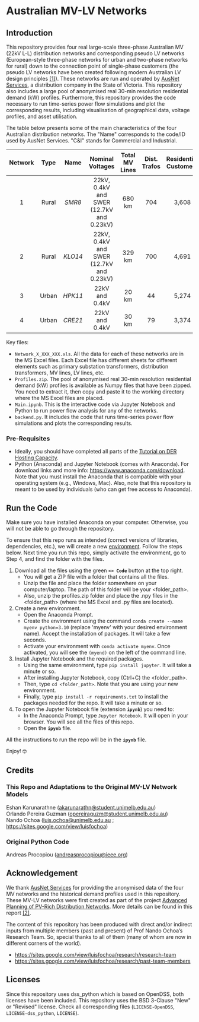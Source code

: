 # Australian MV-LV Networks

## Introduction

This repository provides four real large-scale three-phase Australian MV (22kV L-L) distribution networks and corresponding pseudo LV networks (European-style three-phase networks for urban and two-phase networks for rural) down to the connection point of single-phase customers (the pseudo LV networks have been created following modern Australian LV design principles [[1]](https://www.researchgate.net/publication/344346531_On_the_role_of_integrated_MV-LV_network_modelling_in_DER_studies)). These networks are run and operated by [AusNet Services](https://www.ausnetservices.com.au/), a distribution company in the State of Victoria. This repository also includes a large pool of anonymised real 30-min resolution residential demand (kW) profiles. Furthermore, this repository provides the code necessary to run time-series power flow simulations and plot the corresponding results, including visualisation of geographical data, voltage profiles, and asset utilisation.

The table below presents some of the main characteristics of the four Australian distribution networks. The "Name" corresponds to the code/ID used by AusNet Services. "C&I" stands for Commercial and Industrial. 

| Network | Type | Name | Nominal Voltages | Total MV Lines | Dist. Trafos | Residential Customers | C&I Customers |
| :---: | :---: | :---: | :---: | :---: | :---: | :---: | :---: |
| 1 | Rural | _SMR8_ | 22kV, 0.4kV and SWER (12.7kV and 0.23kV) | 680 km | 704 | 3,608 | 61 |
| 2 | Rural | _KLO14_ | 22kV, 0.4kV and SWER (12.7kV and 0.23kV) | 329 km | 700 | 4,691 | 24 |
| 3 | Urban | _HPK11_ | 22kV and 0.4kV | 20 km | 44 | 5,274 | 1 |
| 4 | Urban | _CRE21_ | 22kV and 0.4kV | 30 km | 79 | 3,374 | 9 |

Key files:
- `Network_X_XXX_XXX.xls`. All the data for each of these networks are in the MS Excel files. Each Excel file has different sheets for different elements such as primary substation transformers, distribution transformers, MV lines, LV lines, etc.
- `Profiles.zip`. The pool of anonymised real 30-min resolution residential demand (kW) profiles is available as Numpy files that have been zipped. You need to extract it, then copy and paste it to the working directory where the MS Excel files are placed.
- `Main.ipynb`. This is the interactive code via Jupyter Notebook and Python to run power flow analysis for any of the networks.
- `backend.py`. It includes the code that runs time-series power flow simulations and plots the corresponding results.

### Pre-Requisites
- Ideally, you should have completed all parts of the [Tutorial on DER Hosting Capacity](https://github.com/Team-Nando#1-tutorial-on-der-hosting-capacity).
- Python (Anaconda) and Jupyter Notebook (comes with Anaconda). For download links and more info: https://www.anaconda.com/download. Note that you must install the Anaconda that is compatible with your operating system (e.g., Windows, Mac). Also, note that this repository is meant to be used by individuals (who can get free access to Anaconda).

## Run the Code
Make sure you have installed Anaconda on your computer. Otherwise, you will not be able to go through the repository.

To ensure that this repo runs as intended (correct versions of libraries, dependencies, etc.), we will create a new [environment](https://conda.io/projects/conda/en/latest/user-guide/tasks/manage-environments.html). Follow the steps below. Next time you run this repo, simply activate the environment, go to Step 4, and find the folder with the files.

1. Download all the files using the green **`<> Code`** button at the top right.
   - You will get a ZIP file with a folder that contains all the files.
   - Unzip the file and place the folder somewhere on your computer/laptop. The path of this folder will be your <folder_path>.
   - Also, unzip the profiles.zip folder and place the .npy files in the <folder_path> (where the MS Excel and .py files are located).
2. Create a new environment.
   - Open the Anaconda Prompt. 
   - Create the environment using the command `conda create --name myenv python=3.10` (replace 'myenv' with your desired environment name). Accept the installation of packages. It will take a few seconds.
   - Activate your environment with `conda activate myenv`. Once activated, you will see the `(myend)` on the left of the command line.
3. Install Jupyter Notebook and the required packages.
   - Using the same environment, type `pip install jupyter`. It will take a minute or so. 
   - After installing Jupyter Notebook, copy (Ctrl+C) the <folder_path>.
   - Then, type `cd <folder_path>`. Note that you are using your new environment.
   - Finally, type `pip install -r requirements.txt` to install the packages needed for the repo. It will take a minute or so.
4. To open the Jupyter Notebook file (extension **`ipynb`**) you need to:
   - In the Anaconda Prompt, type `Jupyter Notebook`. It will open in your browser. You will see all the files of this repo.
   - Open the **`ipynb`** file.

All the instructions to run the repo will be in the **`ipynb`** file.

Enjoy! 🤓

## Credits
### This Repo and Adaptations to the Original MV-LV Network Models
Eshan Karunarathne (akarunarathn@student.unimelb.edu.au)  
Orlando Pereira Guzman (opereiraguzm@student.unimelb.edu.au)  
Nando Ochoa (luis.ochoa@unimelb.edu.au ; https://sites.google.com/view/luisfochoa)

### Original Python Code
Andreas Procopiou (andreasprocopiou@ieee.org)

## Acknowledgement

We thank [AusNet Services](https://www.ausnetservices.com.au/) for providing the anonymised data of the four MV networks and the historical demand profiles used in this repository. These MV-LV networks were first created as part of the project [Advanced Planning of PV-Rich Distribution Networks](https://electrical.eng.unimelb.edu.au/power-energy/projects/pv-rich-distribution-networks). More details can be found in this report [[2]](https://www.researchgate.net/publication/334458042_Deliverable_1_HV-LV_modelling_of_selected_HV_feeders).

The content of this repository has been produced with direct and/or indirect inputs from multiple members (past and present) of Prof Nando Ochoa’s Research Team. So, special thanks to all of them (many of whom are now in different corners of the world).

* https://sites.google.com/view/luisfochoa/research/research-team
* https://sites.google.com/view/luisfochoa/research/past-team-members

## Licenses

Since this repository uses dss_python which is based on OpenDSS, both licenses have been included. This repository uses the BSD 3-Clause "New" or "Revised" license. Check all corresponding files (`LICENSE-OpenDSS`, `LICENSE-dss_python`, `LICENSE`).
